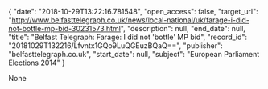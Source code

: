 {
  "date": "2018-10-29T13:22:16.781548", 
  "open_access": false, 
  "target_url": "http://www.belfasttelegraph.co.uk/news/local-national/uk/farage-i-did-not-bottle-mp-bid-30231573.html", 
  "description": null, 
  "end_date": null, 
  "title": "Belfast Telegraph: Farage: I did not 'bottle' MP bid", 
  "record_id": "20181029T132216/Lfvntx1GQo9LuQGEuzBQaQ==", 
  "publisher": "belfasttelegraph.co.uk", 
  "start_date": null, 
  "subject": "European Parliament Elections 2014"
}

None